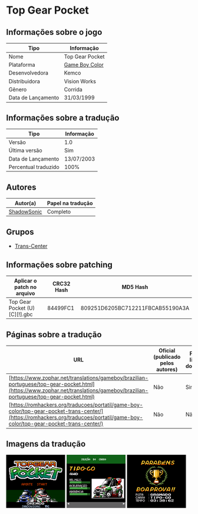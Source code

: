 # Top Gear Pocket

## Informações sobre o jogo

| Tipo | Informação |
| ----------- | ----------- |
| Nome | Top Gear Pocket |
| Plataforma | [Game Boy Color](../) |
| Desenvolvedora | Kemco |
| Distribuidora | Vision Works |
| Gênero | Corrida |
| Data de Lançamento | 31/03/1999 |

## Informações sobre a tradução

| Tipo | Informação |
| ----------- | ----------- |
| Versão | 1\.0 |
| Última versão | Sim |
| Data de Lançamento | 13/07/2003 |
| Percentual traduzido | 100% |

## Autores

| Autor(a) | Papel na tradução |
| ----------- | ----------- |
| [ShadowSonic](../../../autores/shadowsonic/) | Completo |

## Grupos

* [Trans\-Center](../../../grupos/trans-center/)

## Informações sobre patching

| Aplicar o patch no arquivo | CRC32 Hash | MD5 Hash |
| ----------- | ----------- | ----------- |
| Top Gear Pocket \(U\) \[C\]\[\!\]\.gbc | 84499FC1 | 809251D6205BC712211FBCAB55190A3A |

## Páginas sobre a tradução

| URL | Oficial (publicado pelos autores) | Possuí link de download |
| ----------- | ----------- | ----------- |
| [https://www.zophar.net/translations/gameboy/brazilian-portuguese/top-gear-pocket.html](https://www.zophar.net/translations/gameboy/brazilian-portuguese/top-gear-pocket.html) | Não | Sim |
| [https://romhackers.org/traducoes/portatil/game-boy-color/top-gear-pocket-trans-center/](https://romhackers.org/traducoes/portatil/game-boy-color/top-gear-pocket-trans-center/) | Não | Não |

## Imagens da tradução

![Imagem de exemplo da tradução 1](1.png)
![Imagem de exemplo da tradução 2](2.png)
![Imagem de exemplo da tradução 3](3.png)